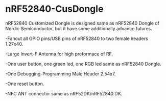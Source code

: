 # nRF52840-CusDongle
nRF52840 Customized Dongle is designed same as nRF52840 Dongle of Nordic Semiconductor, but it have some additionally advance futures.

-Fanout all GPIO pins/USB pins of nRF52840 to two female headers 1.27x40.

-Large Invert-F Antenna for high preformace of RF.

-One user button, one green led, one RGB led same as nRF52840 Dongle.

-One Debugging-Programming Male Header 2.54x7.

-One reset button.

-NFC ANT connector same as nRF52DK/nRF52840 DK.
